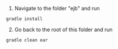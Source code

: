 1. Navigate to the folder "ejb" and run

```
gradle install
```

2. Go back to the root of this folder and run

```
gradle clean ear
```

